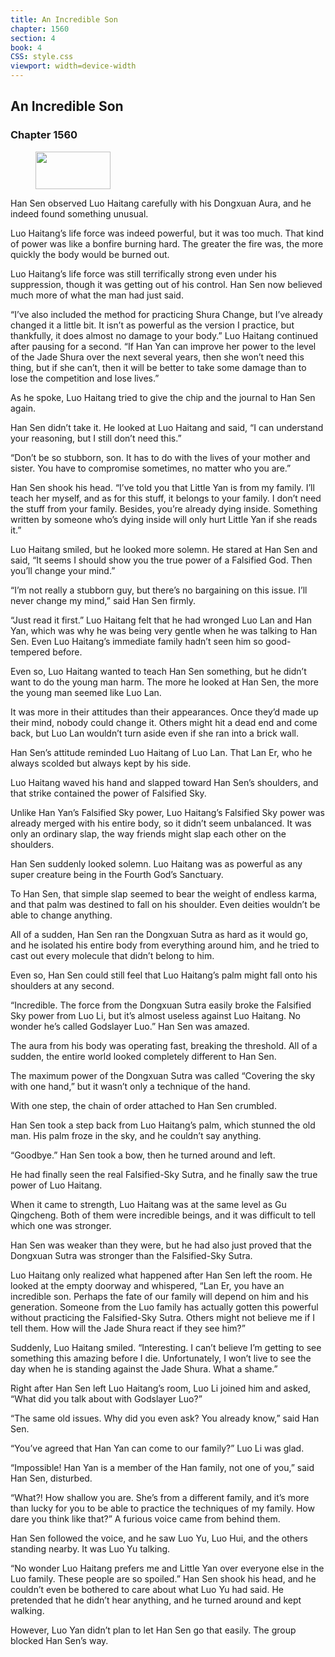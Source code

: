 ```yaml
---
title: An Incredible Son
chapter: 1560
section: 4
book: 4
CSS: style.css
viewport: width=device-width
---
```


## An Incredible Son

### Chapter 1560

<figure>
	<img src="../Images/gem.gif" alt="" id="gem" width="120" height="60" />
</figure>

Han Sen observed Luo Haitang carefully with his Dongxuan Aura, and he indeed found something unusual.

Luo Haitang’s life force was indeed powerful, but it was too much. That kind of power was like a bonfire burning hard. The greater the fire was, the more quickly the body would be burned out.

Luo Haitang’s life force was still terrifically strong even under his suppression, though it was getting out of his control. Han Sen now believed much more of what the man had just said.

“I’ve also included the method for practicing Shura Change, but I’ve already changed it a little bit. It isn’t as powerful as the version I practice, but thankfully, it does almost no damage to your body.” Luo Haitang continued after pausing for a second. “If Han Yan can improve her power to the level of the Jade Shura over the next several years, then she won’t need this thing, but if she can’t, then it will be better to take some damage than to lose the competition and lose lives.”

As he spoke, Luo Haitang tried to give the chip and the journal to Han Sen again.

Han Sen didn’t take it. He looked at Luo Haitang and said, “I can understand your reasoning, but I still don’t need this.”

“Don’t be so stubborn, son. It has to do with the lives of your mother and sister. You have to compromise sometimes, no matter who you are.”

Han Sen shook his head. “I’ve told you that Little Yan is from my family. I’ll teach her myself, and as for this stuff, it belongs to your family. I don’t need the stuff from your family. Besides, you’re already dying inside. Something written by someone who’s dying inside will only hurt Little Yan if she reads it.”

Luo Haitang smiled, but he looked more solemn. He stared at Han Sen and said, “It seems I should show you the true power of a Falsified God. Then you’ll change your mind.”

“I’m not really a stubborn guy, but there’s no bargaining on this issue. I’ll never change my mind,” said Han Sen firmly.

“Just read it first.” Luo Haitang felt that he had wronged Luo Lan and Han Yan, which was why he was being very gentle when he was talking to Han Sen. Even Luo Haitang’s immediate family hadn’t seen him so good-tempered before.

Even so, Luo Haitang wanted to teach Han Sen something, but he didn’t want to do the young man harm. The more he looked at Han Sen, the more the young man seemed like Luo Lan.

It was more in their attitudes than their appearances. Once they’d made up their mind, nobody could change it. Others might hit a dead end and come back, but Luo Lan wouldn’t turn aside even if she ran into a brick wall.

Han Sen’s attitude reminded Luo Haitang of Luo Lan. That Lan Er, who he always scolded but always kept by his side.

Luo Haitang waved his hand and slapped toward Han Sen’s shoulders, and that strike contained the power of Falsified Sky.

Unlike Han Yan’s Falsified Sky power, Luo Haitang’s Falsified Sky power was already merged with his entire body, so it didn’t seem unbalanced. It was only an ordinary slap, the way friends might slap each other on the shoulders.

Han Sen suddenly looked solemn. Luo Haitang was as powerful as any super creature being in the Fourth God’s Sanctuary.

To Han Sen, that simple slap seemed to bear the weight of endless karma, and that palm was destined to fall on his shoulder. Even deities wouldn’t be able to change anything.

All of a sudden, Han Sen ran the Dongxuan Sutra as hard as it would go, and he isolated his entire body from everything around him, and he tried to cast out every molecule that didn’t belong to him.

Even so, Han Sen could still feel that Luo Haitang’s palm might fall onto his shoulders at any second.

“Incredible. The force from the Dongxuan Sutra easily broke the Falsified Sky power from Luo Li, but it’s almost useless against Luo Haitang. No wonder he’s called Godslayer Luo.” Han Sen was amazed.

The aura from his body was operating fast, breaking the threshold. All of a sudden, the entire world looked completely different to Han Sen.

The maximum power of the Dongxuan Sutra was called “Covering the sky with one hand,” but it wasn’t only a technique of the hand.

With one step, the chain of order attached to Han Sen crumbled.

Han Sen took a step back from Luo Haitang’s palm, which stunned the old man. His palm froze in the sky, and he couldn’t say anything.

“Goodbye.” Han Sen took a bow, then he turned around and left.

He had finally seen the real Falsified-Sky Sutra, and he finally saw the true power of Luo Haitang.

When it came to strength, Luo Haitang was at the same level as Gu Qingcheng. Both of them were incredible beings, and it was difficult to tell which one was stronger.

Han Sen was weaker than they were, but he had also just proved that the Dongxuan Sutra was stronger than the Falsified-Sky Sutra.

Luo Haitang only realized what happened after Han Sen left the room. He looked at the empty doorway and whispered, “Lan Er, you have an incredible son. Perhaps the fate of our family will depend on him and his generation. Someone from the Luo family has actually gotten this powerful without practicing the Falsified-Sky Sutra. Others might not believe me if I tell them. How will the Jade Shura react if they see him?”

Suddenly, Luo Haitang smiled. “Interesting. I can’t believe I’m getting to see something this amazing before I die. Unfortunately, I won’t live to see the day when he is standing against the Jade Shura. What a shame.”

Right after Han Sen left Luo Haitang’s room, Luo Li joined him and asked, “What did you talk about with Godslayer Luo?”

“The same old issues. Why did you even ask? You already know,” said Han Sen.

“You’ve agreed that Han Yan can come to our family?” Luo Li was glad.

“Impossible! Han Yan is a member of the Han family, not one of you,” said Han Sen, disturbed.

“What?! How shallow you are. She’s from a different family, and it’s more than lucky for you to be able to practice the techniques of my family. How dare you think like that?” A furious voice came from behind them.

Han Sen followed the voice, and he saw Luo Yu, Luo Hui, and the others standing nearby. It was Luo Yu talking.

“No wonder Luo Haitang prefers me and Little Yan over everyone else in the Luo family. These people are so spoiled.” Han Sen shook his head, and he couldn’t even be bothered to care about what Luo Yu had said. He pretended that he didn’t hear anything, and he turned around and kept walking.

However, Luo Yan didn’t plan to let Han Sen go that easily. The group blocked Han Sen’s way.